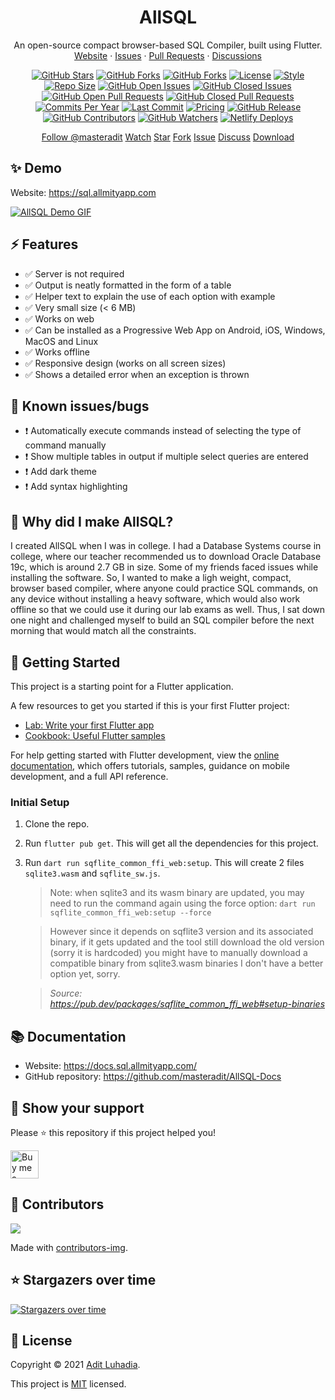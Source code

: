<p align="center">
  <!-- <a href="https://github.com/calcom/cal.com">
      <img src="https://github.com/masteradit/AllSQL/raw/master/images/GitHub-readme-banner.png" alt="Logo">
      <img src="./images/GitHub-readme-banner.png" alt="Logo">
  </a> -->

  <h1 align="center">AllSQL</h1>

  <p align="center">
    An open-source compact browser-based SQL Compiler, built using Flutter.
    <br />
    <a href="https://sql.allmityapp.com">Website</a>
    ·
    <a href="https://github.com/masteradit/AllSQL/issues">Issues</a>
    ·
    <a href="https://github.com/masteradit/AllSQL/pulls">Pull Requests</a>
    ·
    <a href="https://github.com/masteradit/AllSQL/discussions">Discussions</a>
  </p>
</p>

<p align="center">
  <!-- GitHub Stars -->
  <a href="https://github.com/masteradit/AllSQL/stargazers"><img src="https://badgen.net/github/stars/masteradit/AllSQL" alt="GitHub Stars"></a>
  <!-- GitHub Forks -->
  <a href="https://github.com/masteradit/AllSQL/forks"><img src="https://badgen.net/github/forks/masteradit/AllSQL" alt="GitHub Forks"></a>
  <!-- GitHub Forks -->
  <a href="https://github.com/masteradit/AllSQL/forks"><img src="https://badgen.net/github/forks/masteradit/AllSQL" alt="GitHub Forks"></a>
  <!-- License -->
  <a href="https://github.com/masteradit/AllSQL/blob/main/LICENSE"><img src="https://img.shields.io/github/license/masteradit/AllSQL" alt="License"></a>
  <!-- Style -->
  <a href="https://github.com/masteradit/AllSQL"><img src="https://img.shields.io/badge/style-lint-4BC0F5.svg" alt="Style"></a>
  <!-- Repo size -->
  <a href="https://github.com/masteradit/AllSQL"><img src="https://img.shields.io/github/repo-size/masteradit/AllSQL" alt="Repo Size"></a>
  <!-- GitHub Open Issues -->
  <a href="https://github.com/masteradit/AllSQL/issues"><img src="https://img.shields.io/github/issues/masteradit/AllSQL" alt="GitHub Open Issues"></a>
  <!-- GitHub Closed Issues -->
  <a href="https://github.com/masteradit/AllSQL/issues?q=is%3Aissue+is%3Aclosed"><img src="https://img.shields.io/github/issues-closed/masteradit/AllSQL" alt="GitHub Closed Issues"></a>
  <!-- GitHub Open Pull Requests -->
  <a href="https://github.com/masteradit/AllSQL/pulls"><img src="https://img.shields.io/github/issues-pr/masteradit/AllSQL" alt="GitHub Open Pull Requests"></a>
  <!-- GitHub Closed Pull Requests -->
  <a href="https://github.com/masteradit/AllSQL/pulls?q=is%3Apr+is%3Aclosed"><img src="https://img.shields.io/github/issues-pr-closed/masteradit/AllSQL" alt="GitHub Closed Pull Requests"></a>
  <!-- Commits Per Year -->
  <a href="https://github.com/masteradit/AllSQL/pulse"><img src="https://img.shields.io/github/commit-activity/t/masteradit/AllSQL" alt="Commits Per Year"></a>
  <!-- Last Commit -->
  <a href="https://github.com/masteradit/AllSQL"><img src="https://img.shields.io/github/last-commit/masteradit/AllSQL" alt="Last Commit"></a>
  <!-- Pricing -->
  <a href="https://github.com/masteradit/AllSQL"><img src="https://img.shields.io/badge/pricing-free-brightgreen" alt="Pricing"></a>
  <!-- GitHub Release -->
  <a href="https://github.com/masteradit/AllSQL/releases"><img src="https://img.shields.io/github/v/release/masteradit/AllSQL" alt="GitHub Release"></a>
  <!-- GitHub Contributors -->
  <a href="https://github.com/masteradit/AllSQL/graphs/contributors"><img src="https://img.shields.io/github/contributors/masteradit/AllSQL" alt="GitHub Contributors"></a>
  <!-- GitHub Watchers -->
  <a href="https://github.com/masteradit/AllSQL/watchers"><img src="https://badgen.net/github/watchers/masteradit/AllSQL" alt="GitHub Watchers"></a>
  <!-- Netlify Deploys -->
  <a href="https://sql.allmityapp.com"><img src="https://api.netlify.com/api/v1/badges/31d231ee-72ca-4f9a-84d1-7e73ef4851c1/deploy-status" alt="Netlify Deploys"></a>
  <!-- TODO: Product Hunt -->
  <!-- TODO: Uptime -->
  <!-- TODO: Hacker News -->
  <!-- TODO: Add more - https://shields.io/ -->
</p>

<p align="center">
  <!-- Follow -->
  <a class="github-button" href="https://github.com/masteradit" data-color-scheme="no-preference: light; light: light; dark: dark;" data-size="large" data-show-count="true" aria-label="Follow @masteradit on GitHub">Follow @masteradit</a>
  <!-- TODO: Sponsor -->
  <!-- <a class="github-button" href="https://github.com/sponsors/masteradit" data-color-scheme="no-preference: light; light: light; dark: dark;" data-icon="octicon-heart" data-size="large" aria-label="Sponsor @masteradit on GitHub">Sponsor</a> -->
  <!-- Watch -->
  <!-- Place this tag where you want the button to render. -->
  <a class="github-button" href="https://github.com/masteradit/AllSQL/subscription" data-color-scheme="no-preference: light; light: light; dark: dark;" data-icon="octicon-eye" data-size="large" data-show-count="true" aria-label="Watch masteradit/AllSQL on GitHub">Watch</a>
  <!-- Star -->
  <a class="github-button" href="https://github.com/masteradit/AllSQL" data-color-scheme="no-preference: light; light: light; dark: dark;" data-icon="octicon-star" data-size="large" data-show-count="true" aria-label="Star masteradit/AllSQL on GitHub">Star</a>
  <!-- Fork -->
  <a class="github-button" href="https://github.com/masteradit/AllSQL/fork" data-color-scheme="no-preference: light; light: light; dark: dark;" data-icon="octicon-repo-forked" data-size="large" data-show-count="true" aria-label="Fork masteradit/AllSQL on GitHub">Fork</a>
  <!-- Issue -->
  <a class="github-button" href="https://github.com/masteradit/AllSQL/issues" data-color-scheme="no-preference: light; light: light; dark: dark;" data-icon="octicon-issue-opened" data-size="large" data-show-count="true" aria-label="Issue masteradit/AllSQL on GitHub">Issue</a>
  <!-- Discuss -->
  <a class="github-button" href="https://github.com/masteradit/AllSQL/discussions" data-color-scheme="no-preference: light; light: light; dark: dark;" data-icon="octicon-comment-discussion" data-size="large" aria-label="Discuss masteradit/AllSQL on GitHub">Discuss</a>
  <!-- Download -->
  <a class="github-button" href="https://github.com/masteradit/AllSQL/archive/HEAD.zip" data-color-scheme="no-preference: light; light: light; dark: dark;" data-icon="octicon-download" data-size="large" aria-label="Download masteradit/AllSQL on GitHub">Download</a>
  <!-- More: https://buttons.github.io/ -->
</p>

## ✨ Demo

Website: https://sql.allmityapp.com

<a href="https://sql.allmityapp.com"><img src="https://github.com/masteradit/AllSQL/raw/master/images/recording.gif" alt="AllSQL Demo GIF"></a>

## ⚡ Features

- ✅ Server is not required
- ✅ Output is neatly formatted in the form of a table
- ✅ Helper text to explain the use of each option with example
- ✅ Very small size (< 6 MB)
- ✅ Works on web
- ✅ Can be installed as a Progressive Web App on Android, iOS, Windows, MacOS and Linux
- ✅ Works offline
- ✅ Responsive design (works on all screen sizes)
- ✅ Shows a detailed error when an exception is thrown

## 🐛 Known issues/bugs

- ❗ Automatically execute commands instead of selecting the type of command manually
- ❗ Show multiple tables in output if multiple select queries are entered
- ❗ Add dark theme
- ❗ Add syntax highlighting

## 🤔 Why did I make AllSQL?

I created AllSQL when I was in college. I had a Database Systems course in college, where our teacher recommended us to download Oracle Database 19c, which is around 2.7 GB in size. Some of my friends faced issues while installing the software. So, I wanted to make a ligh weight, compact, browser based compiler, where anyone could practice SQL commands, on any device without installing a heavy software, which would also work offline so that we could use it during our lab exams as well. Thus, I sat down one night and challenged myself to build an SQL compiler before the next morning that would match all the constraints.

## 👏 Getting Started

This project is a starting point for a Flutter application.

A few resources to get you started if this is your first Flutter project:

- [Lab: Write your first Flutter app](https://docs.flutter.dev/get-started/codelab)
- [Cookbook: Useful Flutter samples](https://docs.flutter.dev/cookbook)

For help getting started with Flutter development, view the
[online documentation](https://docs.flutter.dev/), which offers tutorials,
samples, guidance on mobile development, and a full API reference.

### Initial Setup

1. Clone the repo.
2. Run `flutter pub get`. This will get all the dependencies for this project.
3. Run `dart run sqflite_common_ffi_web:setup`. This will create 2 files `sqlite3.wasm` and `sqflite_sw.js`.
    > Note: when sqlite3 and its wasm binary are updated, you may need to run the command again using the force option: `dart run sqflite_common_ffi_web:setup --force`

    > However since it depends on sqflite3 version and its associated binary, if it gets updated and the tool still download the old version (sorry it is hardcoded) you might have to manually download a compatible binary from sqlite3.wasm binaries I don't have a better option yet, sorry.

    > *Source: https://pub.dev/packages/sqflite_common_ffi_web#setup-binaries*

## 📚 Documentation

- Website: https://docs.sql.allmityapp.com/
- GitHub repository: https://github.com/masteradit/AllSQL-Docs

## 🙏 Show your support

Please ⭐️ this repository if this project helped you!

<a href="https://www.buymeacoffee.com/aditluhadia" target="blank"><img src="https://github.com/masteradit/AllSQL/raw/master/images/bmc-button.png" alt="Buy me a coffee" height="45" /></a>


## 👥 Contributors

<a href="https://github.com/masteradit/AllSQL/graphs/contributors">
  <img src="https://contrib.rocks/image?repo=masteradit/AllSQL" />
</a>

Made with [contributors-img](https://contrib.rocks).

<!-- ## Contributors over time

![Contributors over time](https://contributor-graph-api.apiseven.com/contributors-svg?chart=contributorOverTime&repo=masteradit/AllSQL) -->

## ⭐️ Stargazers over time

[![Stargazers over time](https://starchart.cc/masteradit/AllSQL.svg)](https://starchart.cc/masteradit/AllSQL)

## 📝 License

Copyright © 2021 [Adit Luhadia](https://github.com/masteradit).

This project is [MIT](https://github.com/masteradit/AllSQL/blob/master/LICENSE) licensed.

<!-- Script for GitHub buttons -->
<script async defer src="https://buttons.github.io/buttons.js"></script>
